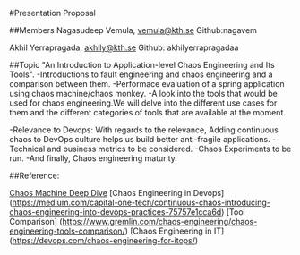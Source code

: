 #Presentation Proposal

##Members
Nagasudeep Vemula, vemula@kth.se
Github:nagavem

Akhil Yerrapragada, akhily@kth.se
Github: akhilyerrapragadaa

##Topic
 "An Introduction to Application-level Chaos Engineering and Its Tools".
 -Introductions to fault engineering and chaos engineering and a comparison between them.
 -Performace evaluation of a spring application using chaos machine/chaos monkey.
 -A look into the tools that would be used for chaos engineering.We will delve into the different use cases for them and the different categories of tools that are available at the moment.
 
 -Relevance to Devops: With regards to the relevance, Adding continuous chaos to DevOps culture helps us build better anti-fragile applications.
 -Technical and business metrics to be considered.
 -Chaos Experiments to be run.
 -And finally, Chaos engineering maturity.
 
 
 ##Reference:
 
 [Chaos Machine Deep Dive](https://doi.org/10.1109/TSE.2019.2954871)
 [Chaos Engineering in Devops] (https://medium.com/capital-one-tech/continuous-chaos-introducing-chaos-engineering-into-devops-practices-75757e1cca6d)
 [Tool Comparison] (https://www.gremlin.com/chaos-engineering/chaos-engineering-tools-comparison/)
 [Chaos Engineering in IT] (https://devops.com/chaos-engineering-for-itops/)
 

